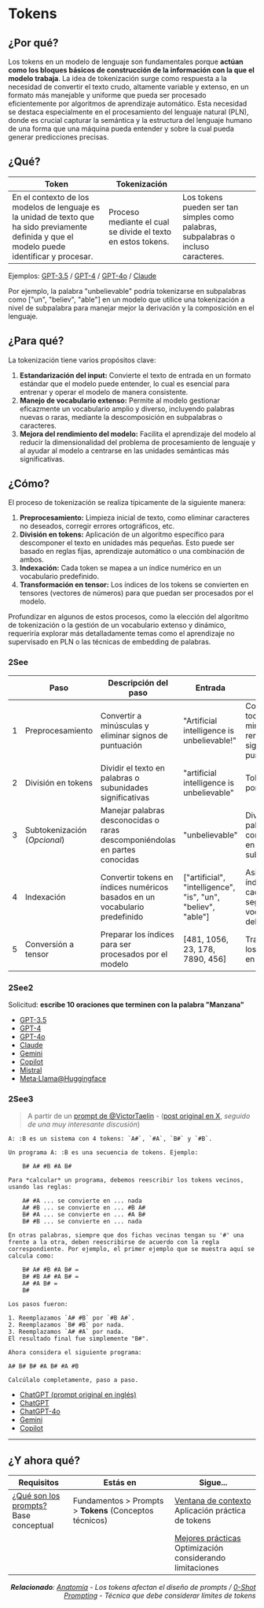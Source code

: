 # Tokens

## ¿Por qué?

Los tokens en un modelo de lenguaje son fundamentales porque **actúan como los bloques básicos de construcción de la información con la que el modelo trabaja**. La idea de tokenización surge como respuesta a la necesidad de convertir el texto crudo, altamente variable y extenso, en un formato más manejable y uniforme que pueda ser procesado eficientemente por algoritmos de aprendizaje automático. Esta necesidad se destaca especialmente en el procesamiento del lenguaje natural (PLN), donde es crucial capturar la semántica y la estructura del lenguaje humano de una forma que una máquina pueda entender y sobre la cual pueda generar predicciones precisas.

## ¿Qué?

|Token|Tokenización||
|-|-|-|
En el contexto de los modelos de lenguaje es la unidad de texto que ha sido previamente definida y que el modelo puede identificar y procesar.|Proceso mediante el cual se divide el texto en estos tokens.|Los tokens pueden ser tan simples como palabras, subpalabras o incluso caracteres. 

Ejemplos: [GPT-3.5](https://chatgpt.com/share/19648aa5-2b14-45d2-9f2e-a4d14c4789b7) / 
[GPT-4](https://chatgpt.com/share/c4296e54-ee43-4d25-a889-14651c25d17b) / 
[GPT-4o](https://chatgpt.com/share/8e65f139-5008-434c-b0ad-166c8a09eecd) / 
[Claude](https://claude.ai/chat/38740876-87e2-4088-a484-4c042f34d45a)

Por ejemplo, la palabra "unbelievable" podría tokenizarse en subpalabras como ["un", "believ", "able"] en un modelo que utilice una tokenización a nivel de subpalabra para manejar mejor la derivación y la composición en el lenguaje. 

## ¿Para qué?

La tokenización tiene varios propósitos clave:

1. **Estandarización del input:** Convierte el texto de entrada en un formato estándar que el modelo puede entender, lo cual es esencial para entrenar y operar el modelo de manera consistente.
1. **Manejo de vocabulario extenso:** Permite al modelo gestionar eficazmente un vocabulario amplio y diverso, incluyendo palabras nuevas o raras, mediante la descomposición en subpalabras o caracteres.
1. **Mejora del rendimiento del modelo:** Facilita el aprendizaje del modelo al reducir la dimensionalidad del problema de procesamiento de lenguaje y al ayudar al modelo a centrarse en las unidades semánticas más significativas.

## ¿Cómo?

El proceso de tokenización se realiza típicamente de la siguiente manera:

1. **Preprocesamiento:** Limpieza inicial de texto, como eliminar caracteres no deseados, corregir errores ortográficos, etc.
1. **División en tokens:** Aplicación de un algoritmo específico para descomponer el texto en unidades más pequeñas. Esto puede ser basado en reglas fijas, aprendizaje automático o una combinación de ambos.
1. **Indexación:** Cada token se mapea a un índice numérico en un vocabulario predefinido.
1. **Transformación en tensor:** Los índices de los tokens se convierten en tensores (vectores de números) para que puedan ser procesados por el modelo.

Profundizar en algunos de estos procesos, como la elección del algoritmo de tokenización o la gestión de un vocabulario extenso y dinámico, requeriría explorar más detalladamente temas como el aprendizaje no supervisado en PLN o las técnicas de embedding de palabras.

### 2See

||Paso|Descripción del paso|Entrada|Acción|Salida|
|-|-|-|-|-|-|
|1|Preprocesamiento|Convertir a minúsculas y eliminar signos de puntuación|"Artificial intelligence is unbelievable!"|Convertir todo a minúsculas y remover signos de puntuación|"artificial intelligence is unbelievable"|
|2|División en tokens|Dividir el texto en palabras o subunidades significativas|"artificial intelligence is unbelievable"|Tokenización por palabras|["artificial", "intelligence", "is", "unbelievable"]|
|3|Subtokenización (*Opcional*)|Manejar palabras desconocidas o raras descomponiéndolas en partes conocidas|"unbelievable"|Dividir palabras complejas en subpalabras|["un", "believ", "able"]|
|4|Indexación|Convertir tokens en índices numéricos basados en un vocabulario predefinido|["artificial", "intelligence", "is", "un", "believ", "able"]|Asignar un índice a cada token según el vocabulario del modelo|[481, 1056, 23, 178, 7890, 456]|
|5|Conversión a tensor|Preparar los índices para ser procesados por el modelo|[481, 1056, 23, 178, 7890, 456]|Transformar los índices en un tensor|Tensor de forma (1, 6)|

### 2See2

Solicitud: **escribe 10 oraciones que terminen con la palabra "Manzana"**

- [GPT-3.5](https://chatgpt.com/share/b4d0ea9a-01be-4cdb-870b-7c045b0f74f8)
- [GPT-4](https://chatgpt.com/share/36d73f87-c13a-442c-b52f-673bbaeb6e2f)
- [GPT-4o](https://chatgpt.com/share/f8e74da9-73ca-455e-ad6f-600cb6c22d69)
- [Claude](https://claude.ai/chat/1f7c267e-5b77-4e12-9ce7-1dc156b9251b)
- [Gemini](https://g.co/gemini/share/0ab6e9d33141)
- [Copilot](https://copilot.microsoft.com/sl/b0oJi4iAlNY)
- [Mistral](https://chat.mistral.ai/chat/7514447a-4f0e-42a1-b97c-36610a0635fd)
- [Meta·Llama@Huggingface](https://huggingface.co/chat/conversation/66770a226601390add72bbde)

### 2See3

> A partir de un [prompt de @VictorTaelin](https://gist.github.com/VictorTaelin/e514844f4df9e5f182b28e5a07e44b17) - ([post original en X](https://twitter.com/VictorTaelin/status/1776096481704804789), *seguido de una muy interesante discusión*)

```
A: :B es un sistema con 4 tokens: `A#`, `#A`, `B#` y `#B`.

Un programa A: :B es una secuencia de tokens. Ejemplo:

    B# A# #B #A B#

Para *calcular* un programa, debemos reescribir los tokens vecinos, usando las reglas:

    A# #A ... se convierte en ... nada
    A# #B ... se convierte en ... #B A#
    B# #A ... se convierte en ... #A B#
    B# #B ... se convierte en ... nada

En otras palabras, siempre que dos fichas vecinas tengan su '#' una frente a la otra, deben reescribirse de acuerdo con la regla correspondiente. Por ejemplo, el primer ejemplo que se muestra aquí se calcula como:

    B# A# #B #A B# =
    B# #B A# #A B# =
    A# #A B# =
    B#

Los pasos fueron:

1. Reemplazamos `A# #B` por `#B A#`.
2. Reemplazamos `B# #B` por nada.
3. Reemplazamos `A# #A` por nada.
El resultado final fue simplemente "B#".

Ahora considera el siguiente programa:

A# B# B# #A B# #A #B

Calcúlalo completamente, paso a paso.
```

- [ChatGPT (prompt original en inglés)](https://chat.openai.com/share/838968d3-fe71-42d2-8ebf-6e352beafa1b)
- [ChatGPT](https://chat.openai.com/share/5541a172-7c71-4a4f-8dd4-95036262285e)
- [ChatGPT-4o](https://chat.openai.com/share/4fd77181-bf32-4ae7-97fa-0c0703ad9d19)
- [Gemini](https://g.co/gemini/share/f4dff41a1423)
- [Copilot](https://copilot.microsoft.com/sl/dZcFJEQ7QiG)

---

## ¿Y ahora qué?

<div align=right>

|Requisitos|Estás en|Sigue...|
|-|-|-|
|[¿Qué son los prompts?](README.md)<br>Base conceptual|Fundamentos > Prompts > **Tokens** (Conceptos técnicos)|[Ventana de contexto](ventanaDeContexto.md)<br>Aplicación práctica de tokens
|||[Mejores prácticas](mejoresPracticas/README.md)<br>Optimización considerando limitaciones

<i>**Relacionado**: [Anatomía](anatomia.md) - Los tokens afectan el diseño de prompts / [0-Shot Prompting](../ingenieriaDePrompts/0ShotPrompting.md) - Técnica que debe considerar límites de tokens</i>

</div>
